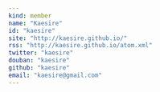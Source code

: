 ```yaml
---
kind: member
name: "Kaesire"
id: "kaesire"
site: "http://kaesire.github.io/"
rss: "http://kaesire.github.io/atom.xml"
twitter: "kaesire"
douban: "kaesire"
github: "kaesire"
email: "kaesire@gmail.com"
---
```


